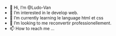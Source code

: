 - 👋 Hi, I’m @Ludo-Van 
- 👀 I’m interested in  le develop web.
- 🌱 I’m currently learning  le language html et css
- 💞️ I’m looking to  me reconvertir professionellement.
- 📫 How to reach me ...

<!---
Ludo-Van/Ludo-Van is a ✨ special ✨ repository because its `README.md` (this file) appears on your GitHub profile.
You can click the Preview link to take a look at your changes.
--->
